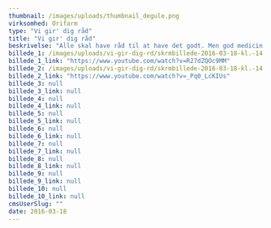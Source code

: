 ```yaml
---
thumbnail: /images/uploads/thumbnail_degule.png
virksomhed: Orifarm
type: "Vi gir' dig råd"
title: "Vi gir' dig råd"
beskrivelse: "Alle skal have råd til at have det godt. Men god medicin til en god pris gør det ikke alene. Ordentlig rådgivning er lige så vigtig, for at forbrugeren kan føle sig tryg – og godt behandlet. Med udgangspunkt i denne indsigt har vi sammen med Orifarm udviklet kommunikationskonceptet ”Vi gir' dig råd”, som på tværs af medier fortæller historien om, at apotekerne og Orifarm i fællesskab giver råd til god medicin såvel som råd til at forebygge og lindre gener i hverdagen. \n\n"
billede_1: /images/uploads/vi-gir-dig-rd/skrmbillede-2016-03-18-kl.-14.21.53.png
billede_1_link: "https://www.youtube.com/watch?v=R27dZQOc9MM"
billede_2: /images/uploads/vi-gir-dig-rd/skrmbillede-2016-03-18-kl.-14.25.07.png
billede_2_link: "https://www.youtube.com/watch?v=_Pq0_LcKIUs"
billede_3: null
billede_3_link: null
billede_4: null
billede_4_link: null
billede_5: null
billede_5_link: null
billede_6: null
billede_6_link: null
billede_7: null
billede_7_link: null
billede_8: null
billede_8_link: null
billede_9: null
billede_9_link: null
billede_10: null
billede_10_link: null
cmsUserSlug: ""
date: 2016-03-18 
---
```


